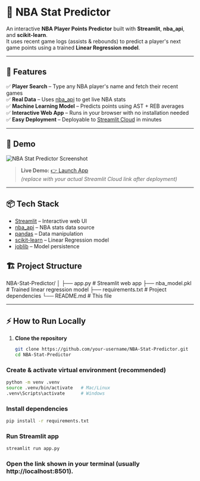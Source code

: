 # 🏀 NBA Stat Predictor

An interactive **NBA Player Points Predictor** built with **Streamlit**, **nba_api**, and **scikit-learn**.  
It uses recent game logs (assists & rebounds) to predict a player's next game points using a trained **Linear Regression model**.

---

## 🚀 Features

✅ **Player Search** – Type any NBA player's name and fetch their recent games  
✅ **Real Data** – Uses [nba_api](https://github.com/swar/nba_api) to get live NBA stats  
✅ **Machine Learning Model** – Predicts points using AST + REB averages  
✅ **Interactive Web App** – Runs in your browser with no installation needed  
✅ **Easy Deployment** – Deployable to [Streamlit Cloud](https://streamlit.io/cloud) in minutes  

---

## 📸 Demo

![NBA Stat Predictor Screenshot](https://via.placeholder.com/800x400.png?text=NBA+Stat+Predictor+Demo)

> **Live Demo:** [👉 Launch App](https://nba-stat-predictor.streamlit.app)  
*(replace with your actual Streamlit Cloud link after deployment)*

---

## 📦 Tech Stack

- [Streamlit](https://streamlit.io/) – Interactive web UI
- [nba_api](https://github.com/swar/nba_api) – NBA stats data source
- [pandas](https://pandas.pydata.org/) – Data manipulation
- [scikit-learn](https://scikit-learn.org/) – Linear Regression model
- [joblib](https://joblib.readthedocs.io/) – Model persistence

## 🏗 Project Structure

NBA-Stat-Predictor/
│
├── app.py # Streamlit web app
├── nba_model.pkl # Trained linear regression model
├── requirements.txt # Project dependencies
└── README.md # This file

---

## ⚡ How to Run Locally

1. **Clone the repository**
   ```bash
   git clone https://github.com/your-username/NBA-Stat-Predictor.git
   cd NBA-Stat-Predictor
   ```
 ### Create & activate virtual environment (recommended)
```bash
python -m venv .venv
source .venv/bin/activate   # Mac/Linux
.venv\Scripts\activate      # Windows
```

### Install dependencies
```bash
pip install -r requirements.txt
```
### Run Streamlit app

```bash
streamlit run app.py
```
### Open the link shown in your terminal (usually http://localhost:8501).

